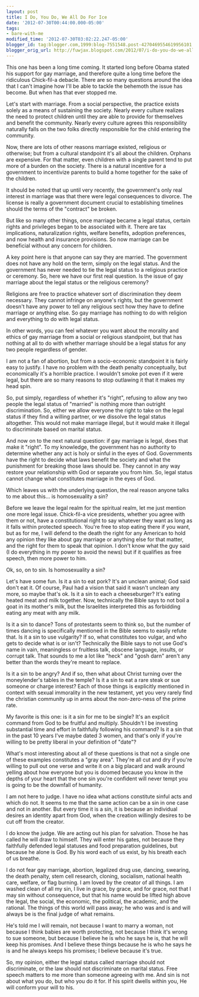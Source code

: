 ```yaml
---
layout: post
title: I Do, You Do, We All Do For Ice
date: '2012-07-30T00:44:00.000-05:00'
tags: 
- bare-with-me
modified_time: '2012-07-30T03:02:22.247-05:00'
blogger_id: tag:blogger.com,1999:blog-7551548.post-4270469554619956101
blogger_orig_url: http://fuwjax.blogspot.com/2012/07/i-do-you-do-we-all-do-for-ice.html
---
```


This one has been a long time coming. It started long before Obama stated his support for gay marriage, and therefore quite a long time before the ridiculous Chick-fil-a debacle. There are so many questions around the idea that I can't imagine how I'll be able to tackle the behemoth the issue has become. But when has that ever stopped me.

Let's start with marriage. From a social perspective, the practice exists solely as a means of sustaining the society. Nearly every culture realizes the need to protect children until they are able to provide for themselves and benefit the community. Nearly every culture agrees this responsibility naturally falls on the two folks directly responsible for the child entering the community. 

Now, there are lots of other reasons marriage existed, religious or otherwise; but from a cultural standpoint it's all about the children. Orphans are expensive. For that matter, even children with a single parent tend to put more of a burden on the society. There is a natural incentive for a government to incentivize parents to build a home together for the sake of the children. 

It should be noted that up until very recently, the government's only real interest in marriage was that there were legal consequences to divorce. The license is really a government document crucial to establishing timelines should the terms of the "contract" be broken. 

But like so many other things, once marriage became a legal status, certain rights and privileges began to be associated with it. There are tax implications, naturalization rights, welfare benefits, adoption preferences, and now health and insurance provisions. So now marriage can be beneficial without any concern for children. 

A key point here is that anyone can say they are married. The government does not have any hold on the term, simply on the legal status. And the government has never needed to tie the legal status to a religious practice or ceremony. So, here we have our first real question. Is the issue of gay marriage about the legal status or the religious ceremony? 

Religions are free to practice whatever sort of discrimination they deem necessary. They cannot infringe on anyone's rights, but the government doesn't have any power to tell any religious sect how they have to define marriage or anything else. So gay marriage has nothing to do with religion and everything to do with legal status. 

In other words, you can feel whatever you want about the morality and ethics of gay marriage from a social or religious standpoint, but that has nothing at all to do with whether marriage should be a legal status for any two people regardless of gender. 

I am not a fan of abortion, but from a socio-economic standpoint it is fairly easy to justify. I have no problem with the death penalty conceptually, but economically it's a horrible practice. I wouldn't smoke pot even if it were legal, but there are so many reasons to stop outlawing it that it makes my head spin. 

So, put simply, regardless of whether it's "right", refusing to allow any two people the legal status of "married" is nothing more than outright discrimination. So, either we allow everyone the right to take on the legal status if they find a willing partner, or we dissolve the legal status altogether. This would not make marriage illegal, but it would make it illegal to discriminate based on marital status. 

And now on to the next natural question: if gay marriage is legal, does that make it "right". To my knowledge, the government has no authority to determine whether any act is holy or sinful in the eyes of God. Governments have the right to decide what laws benefit the society and what the punishment for breaking those laws should be. They cannot in any way restore your relationship with God or separate you from him. So, legal status cannot change what constitutes marriage in the eyes of God.

Which leaves us with the underlying question, the real reason anyone talks to me about this... is homosexuality a sin? 

Before we leave the legal realm for the spiritual realm, let me just mention one more legal issue. Chick-fil-a vice presidents, whether you agree with them or not, have a constitutional right to say whatever they want as long as it falls within protected speech. You're free to stop eating there if you want, but as for me, I will defend to the death the right for any American to hold any opinion they like about gay marriage or anything else for that matter, and the right for them to speak that opinion. I don't know what the guy said (I do everything in my power to avoid the news) but if it qualifies as free speech, then more power to him. 

Ok, so, on to sin. Is homosexuality a sin?  

Let's have some fun. Is it a sin to eat pork? It's an unclean animal; God said don't eat it. Of course, Paul had a vision that said it wasn't unclean any more, so maybe that's ok. Is it a sin to each a cheeseburger? It's eating heated meat and milk together. Now, technically the Bible says to not boil a goat in its mother's milk, but the Israelites interpreted this as forbidding eating any meat with any milk.  

Is it a sin to dance? Tons of protestants seem to think so, but the number of times dancing is specifically mentioned in the Bible seems to easily refute that. Is it a sin to use vulgarity? If so, what constitutes too vulgar, and who gets to decide what is or isn't? Technically the Bible says to not use God's name in vain, meaningless or fruitless talk, obscene language, insults, or corrupt talk. That sounds to me a lot like "heck" and "gosh darn" aren't any better than the words they're meant to replace.

Is it a sin to be angry? And if so, then what about Christ turning over the moneylender's tables in the temple? Is it a sin to eat a rare steak or sue someone or charge interest? Each of those things is explicitly mentioned in context with sexual immorality in the new testament, yet you very rarely find the christian community up in arms about the non-zero-ness of the prime rate.  

My favorite is this one: is it a sin for me to be single? It's an explicit command from God to be fruitful and multiply. Shouldn't I be investing substantial time and effort in faithfully following his command? Is it a sin that in the past 10 years I've maybe dated 3 women, and that's only if you're willing to be pretty liberal in your definition of "date"?

What's most interesting about all of these questions is that not a single one of these examples constitutes a "gray area". They're all cut and dry if you're willing to pull out one verse and write it on a big placard and walk around yelling about how everyone but you is doomed because you know in the depths of your heart that the one sin you're confident will never tempt you is going to be the downfall of humanity. 

I am not here to judge. I have no idea what actions constitute sinful acts and which do not. It seems to me that the same action can be a sin in one case and not in another. But every time it is a sin, it is because an individual desires an identity apart from God, when the creation willingly desires to be cut off from the creator.

I do know the judge. We are acting out his plan for salvation. Those he has called he will draw to himself. They will enter his gates, not because they faithfully defended legal statuses and food preparation guidelines, but because he alone is God. By his word each of us exist, by his breath each of us breathe.

I do not fear gay marriage, abortion, legalized drug use, dancing, swearing, the death penalty, stem cell research, cloning, socialism, national health care, welfare, or flag burning. I am loved by the creator of all things. I am washed clean of all my sin, I live in grace, by grace, and for grace, not that I may sin without consequence, but that his name would be lifted high above the legal, the social, the economic, the political, the academic, and the rational. The things of this world will pass away; he who was and is and will always be is the final judge of what remains. 

He's told me I will remain, not because I want to marry a woman, not because I think babies are worth protecting, not because I think it's wrong to sue someone, but because I believe he is who he says he is, that he will keep his promises. And I believe these things because he is who he says he is and he always keeps his promises; I believe because it's true. 

So, my opinion, either the legal status called marriage should not discriminate, or the law should not discriminate on marital status. Free speech matters to me more than someone agreeing with me. And sin is not about what you do, but who you do it for. If his spirit dwells within you, He will conform your will to his.